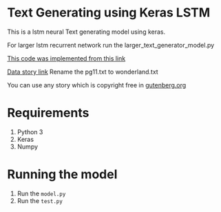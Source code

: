 # Text Generating using Keras LSTM
This is a lstm neural Text generating model using keras. 

For larger lstm recurrent network run the larger_text_generator_model.py

[This code was implemented from this link](https://machinelearningmastery.com/text-generation-lstm-recurrent-neural-networks-python-keras/)

[Data story link](http://www.gutenberg.org/cache/epub/11/pg11.txt)
Rename the pg11.txt to wonderland.txt

You can use any story which is copyright free in [gutenberg.org](https://www.gutenberg.org/)

# Requirements
1. Python 3
2. Keras
3. Numpy

# Running the model
1. Run the `model.py`
2. Run the `test.py`


